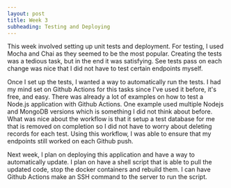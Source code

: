 ```yaml
---
layout: post
title: Week 3
subheading: Testing and Deploying
---
```


This week involved setting up unit tests and deployment. For testing, I used Mocha and Chai as they seemed to be the most popular. Creating the tests was a tedious task, but in the end it was satisfying. See tests pass on each change was nice that I did not have to test certain endpoints myself. 

Once I set up the tests, I wanted a way to automatically run the tests. I had my mind set on Github Actions for this tasks since I've used it before, it's free, and easy. There was already a lot of examples on how to test a Node.js application with Github Actions. One example used multiple Nodejs and MongoDB versions which is something I did not think about before. What was nice about the workflow is that it setup a test database for me that is removed on completion so I did not have to worry about deleting records for each test. Using this workflow, I was able to ensure that my endpoints still worked on each Github push.

Next week, I plan on deploying this application and have a way to automatically update. I plan on have a shell script that is able to pull the updated code, stop the docker containers and rebuild them. I can have Github Actions make an SSH command to the server to run the script.